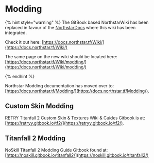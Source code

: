 # Modding

{% hint style="warning" %}
The GitBook based NorthstarWiki has been replaced in favour of the [NorthstarDocs](https://docs.northstar.tf/) where this wiki has been integrated.

Check it out here: [https://docs.northstar.tf/Wiki/](https://docs.northstar.tf/Wiki/)

The same page on the new wiki should be located here: [https://docs.northstar.tf/Wiki/modding/](https://docs.northstar.tf/Wiki/modding/)

{% endhint %}

Northstar Modding documentation has moved over to: [https://docs.northstar.tf/Modding/](https://docs.northstar.tf/Modding/).

## Custom Skin Modding

RETRY Titanfall 2 Custom Skin & Textures Wiki & Guides Gitbook is at: [https://retryy.gitbook.io/tf2/](https://retryy.gitbook.io/tf2/).

## Titanfall 2 Modding

NoSkill Titanfall 2 Modding Guide Gitbook found at: [https://noskill.gitbook.io/titanfall2/](https://noskill.gitbook.io/titanfall2/)
